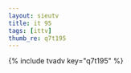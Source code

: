 ```yaml
--- 
layout: sieutv
title: it 95
tags: [ittv]
thumb_re: q7t195
---
```

{% include tvadv key="q7t195" %} 
